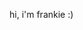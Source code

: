 hi, i'm frankie :)

<!---
yesterdayssjam/yesterdayssjam is a ✨ special ✨ repository because its `README.md` (this file) appears on your GitHub profile.
You can click the Preview link to take a look at your changes.
--->
